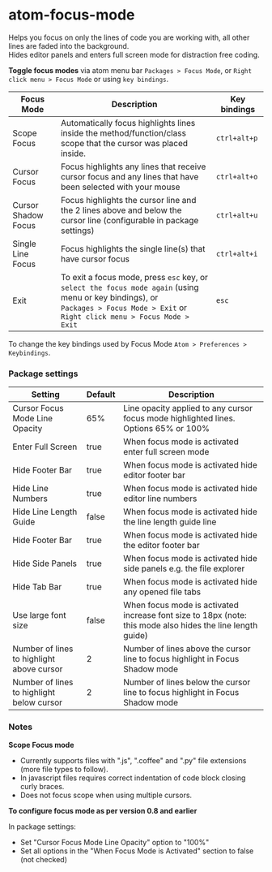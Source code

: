 # atom-focus-mode

Helps you focus on only the lines of code you are working with, all other lines are faded into the background.<br/>
Hides editor panels and enters full screen mode for distraction free coding.

**Toggle focus modes** via atom menu bar `Packages > Focus Mode`, or `Right click menu > Focus Mode` or using `key bindings`.

| Focus Mode          | Description                            | Key bindings  |
| --------------------|----------------------------------------|-------------- |
| Scope Focus         | Automatically focus highlights lines inside the method/function/class scope that the cursor was placed inside. | `ctrl+alt+p` |
| Cursor Focus        | Focus highlights any lines that receive cursor focus and any lines that have been selected with your mouse | `ctrl+alt+o` |
| Cursor Shadow Focus | Focus highlights the cursor line and the 2 lines above and below the cursor line (configurable in package settings) | `ctrl+alt+u` |
| Single Line Focus   | Focus highlights the single line(s) that have cursor focus | `ctrl+alt+i` |
| Exit                | To exit a focus mode, press `esc` key, or<br/>`select the focus mode again` (using menu or key bindings), or <br>`Packages > Focus Mode > Exit` or `Right click menu > Focus Mode > Exit` | `esc`            |

To change the key bindings used by Focus Mode `Atom > Preferences > Keybindings`.

### Package settings

| Setting                         | Default | Description |
|---------------------------------|---------|-------------|
| Cursor Focus Mode Line Opacity  | 65%   | Line opacity applied to any cursor focus mode highlighted lines. Options 65% or 100% |
| Enter Full Screen               | true  | When focus mode is activated enter full screen mode |
| Hide Footer Bar                 | true  | When focus mode is activated hide editor footer bar |
| Hide Line Numbers               | true  | When focus mode is activated hide editor line numbers |
| Hide Line Length Guide          | false | When focus mode is activated hide the line length guide line |
| Hide Footer Bar                 | true  | When focus mode is activated hide the editor footer bar |
| Hide Side Panels                | true  | When focus mode is activated hide side panels e.g. the file explorer |
| Hide Tab Bar                    | true  | When focus mode is activated hide any opened file tabs |
| Use large font size             | false | When focus mode is activated increase font size to 18px (note: this mode also hides the line length guide)    |
| Number of lines to highlight above cursor | 2 | Number of lines above the cursor line to focus highlight in Focus Shadow mode |
| Number of lines to highlight below cursor | 2 | Number of lines below the cursor line to focus highlight in Focus Shadow mode |

### Notes

**Scope Focus mode**

* Currently supports files with ".js", ".coffee" and ".py" file extensions (more file types to follow).
* In javascript files requires correct indentation of code block closing curly braces.
* Does not focus scope when using multiple cursors.

**To configure focus mode as per version 0.8 and earlier**

In package settings:
* Set "Cursor Focus Mode Line Opacity" option to "100%"
* Set all options in the "When Focus Mode is Activated" section to false (not checked)
